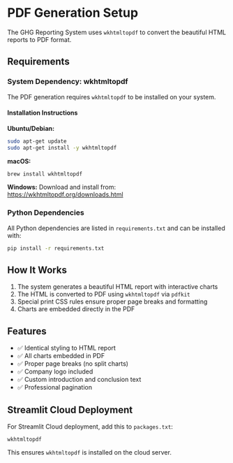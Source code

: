 # PDF Generation Setup

The GHG Reporting System uses `wkhtmltopdf` to convert the beautiful HTML reports to PDF format.

## Requirements

### System Dependency: wkhtmltopdf

The PDF generation requires `wkhtmltopdf` to be installed on your system.

#### Installation Instructions

**Ubuntu/Debian:**
```bash
sudo apt-get update
sudo apt-get install -y wkhtmltopdf
```

**macOS:**
```bash
brew install wkhtmltopdf
```

**Windows:**
Download and install from: https://wkhtmltopdf.org/downloads.html

### Python Dependencies

All Python dependencies are listed in `requirements.txt` and can be installed with:

```bash
pip install -r requirements.txt
```

## How It Works

1. The system generates a beautiful HTML report with interactive charts
2. The HTML is converted to PDF using `wkhtmltopdf` via `pdfkit`
3. Special print CSS rules ensure proper page breaks and formatting
4. Charts are embedded directly in the PDF

## Features

- ✅ Identical styling to HTML report
- ✅ All charts embedded in PDF
- ✅ Proper page breaks (no split charts)
- ✅ Company logo included
- ✅ Custom introduction and conclusion text
- ✅ Professional pagination

## Streamlit Cloud Deployment

For Streamlit Cloud deployment, add this to `packages.txt`:
```
wkhtmltopdf
```

This ensures `wkhtmltopdf` is installed on the cloud server.
